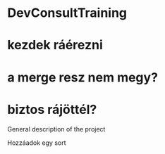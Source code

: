 # DevConsultTraining

# kezdek ráérezni

# a merge resz nem megy?

# biztos rájöttél?

General description of the project

Hozzáadok egy sort
